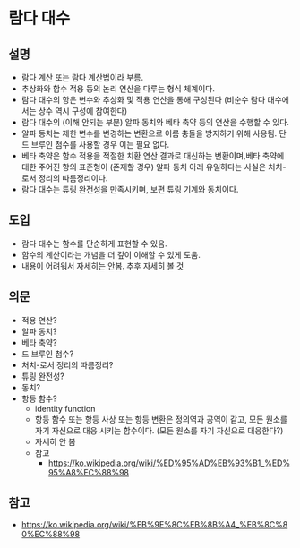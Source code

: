 
# 람다 대수
## 설명
- 람다 계산 또는 람다 계산법이라 부름.
- 추상화와 함수 적용 등의 논리 연산을 다루는 형식 체계이다.
- 람다 대수의 항은 변수와 추상화 및 적용 연산을 통해 구성된다 (비순수 람다 대수에서는 상수 역시 구성에 참여한다)
- 람다 대수의 (이해 안되는 부분) 알파 동치와 베타 축약 등의 연산을 수행할 수 있다.
- 알파 동치는 제한 변수를 변경하는 변환으로 이름 충돌을 방지하기 위해 사용됨. 단 드 브루인 첨수를 사용할 경우 이는 필요 없다.
- 베타 축약은 함수 적용을 적절한 치환 연산 결과로 대신하는 변환이며,베타 축약에 대한 주어진 항의 표준형이 (존재할 경우) 알파 동치 아래 유일하다는 사실은 처치-로서 정리의 따름정리이다.
- 람다 대수는 튜링 완전성을 만족시키며, 보편 튜링 기계와 동치이다.
## 도입
- 람다 대수는 함수를 단순하게 표현할 수 있음.
- 함수의 계산이라는 개념을 더 깊이 이해할 수 있게 도움.
- 내용이 어려워서 자세히는 안봄. 추후 자세히 볼 것

## 의문
- 적용 연산?
- 알파 동치?
- 베타 축약?
- 드 브루인 첨수?
- 처치-로서 정리의 따름정리?
- 튜링 완전성?
- 동치?
- 항등 함수?
    - identity function 
    - 항등 함수 또는 항등 사상 또는 항등 변환은 정의역과 공역이 같고, 모든 원소를 자기 자신으로 대응 시키는 함수이다. (모든 원소를 자기 자신으로 대응한다?)
    -  자세히 안 봄
    - 참고
        - https://ko.wikipedia.org/wiki/%ED%95%AD%EB%93%B1_%ED%95%A8%EC%88%98

## 참고
- https://ko.wikipedia.org/wiki/%EB%9E%8C%EB%8B%A4_%EB%8C%80%EC%88%98

